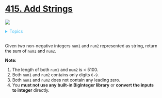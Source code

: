# [415. Add Strings](https://leetcode.com/problems/add-strings/description/)

![](https://img.shields.io/badge/Difficulty-Easy-green.svg)

<details>
<summary style="color:#4FC3F7">Topics</summary>

* [`Math`](https://leetcode.com/tag/math/)

</details>
<br />


Given two non-negative integers `num1` and `num2` represented as string, return the sum of `num1` and `num2`.

**Note:**

 1. The length of both `num1` and `num2` is < 5100.
 2. Both `num1` and `num2` contains only digits `0-9`.
 3. Both `num1` and `num2` does not contain any leading zero.
 4. You **must not use any built-in BigInteger library** or **convert the inputs to integer** directly.
